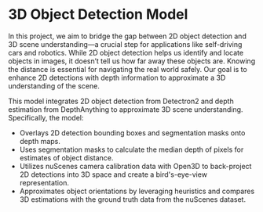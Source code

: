 # 3D Object Detection Model
In this project, we aim to bridge the gap between 2D object detection and 3D scene understanding—a crucial step for applications like self-driving cars and robotics. While 2D object detection helps us identify and locate objects in images, it doesn’t tell us how far away these objects are. Knowing the distance is essential for navigating the real world safely. Our goal is to enhance 2D detections with depth information to approximate a 3D understanding of the scene.

This model integrates 2D object detection from Detectron2 and depth estimation from DepthAnything to approximate 3D scene understanding. Specifically, the model:

- Overlays 2D detection bounding boxes and segmentation masks onto depth maps.
- Uses segmentation masks to calculate the median depth of pixels for estimates of object distance.
- Utilizes nuScenes camera calibration data with Open3D to back-project 2D detections into 3D space and create a bird's-eye-view representation.
- Approximates object orientations by leveraging heuristics and compares 3D estimations with the ground truth data from the nuScenes dataset.
